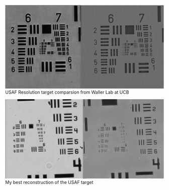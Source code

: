 

![Alt text](./USAF_target_comparison_final.jpg?raw=true "USAF Resolution target comparsion from Waller Lab at UCB")
USAF Resolution target comparsion from Waller Lab at UCB





![Alt text](./2x_USAF_target_comparison_final_left.jpg?raw=true "My best reconstruction of the USAF target")
My best reconstruction of the USAF target

